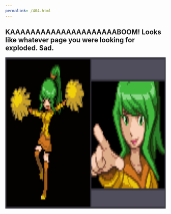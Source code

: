 ```yaml
---
permalink: /404.html
---
```


## KAAAAAAAAAAAAAAAAAAAAABOOM! Looks like whatever page you were looking for exploded. Sad.

<img src="/assets/media/charjulia.png"
style="width:6.6875in;height:4.94792in" />